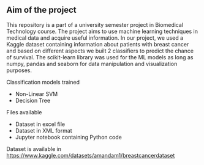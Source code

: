 ## Aim of the project
This repository is a part of a university semester project in Biomedical Technology course. The project aims to use machine learning techniques in medical data and acquire useful information. In our project, we used a Kaggle dataset containing information about patients with breast cancer and based on different aspects we built 2 classifiers to predict the chance of survival. The scikit-learn library was used for the ML models as long as numpy, pandas and seaborn for data manipulation and visualization purposes.

Classification models trained
- Non-Linear SVM 
- Decision Tree

Files available
- Dataset in excel file
- Dataset in XML format
- Jupyter notebook containing Python code 

Dataset is available in https://www.kaggle.com/datasets/amandam1/breastcancerdataset
